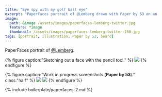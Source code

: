 ```yaml
---
title: "Eye spy with my golf ball eye"
excerpt: "PaperFaces portrait of @Lemberg drawn with Paper by 53 on an iPad."
image: 
  path: &image /assets/images/paperfaces-lemberg-twitter.jpg 
  feature: *image
  thumbnail: /assets/images/paperfaces-lemberg-twitter-150.jpg
tags: [portrait, illustration, Paper by 53, beard]
---
```


PaperFaces portrait of [@Lemberg](https://twitter.com/lemberg).

{% figure caption:"Sketching out a face with the pencil tool." %}
[![](/assets/images/paperfaces-lemberg-process-1-750.jpg)](/assets/images/paperfaces-lemberg-process-1-lg.jpg)
{% endfigure %}

{% figure caption:"Work in progress screenshots (**Paper by 53**)." class:"half" %}
[![](/assets/images/paperfaces-lemberg-process-2-600.jpg)](/assets/images/paperfaces-lemberg-process-2-lg.jpg)
[![](/assets/images/paperfaces-lemberg-process-3-600.jpg)](/assets/images/paperfaces-lemberg-process-3-lg.jpg)
{% endfigure %}

{% include boilerplate/paperfaces-2.md %}
